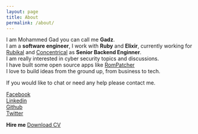 ```yaml
---
layout: page
title: About
permalink: /about/
---
```


I am Mohammed Gad you can call me **Gadz**.  
I am a **software engineer**, I work with **Ruby** and **Elixir**, currently working for [Rubikal](https://rubikal.com) and [Concentrical](https://www.linkedin.com/company/concentrical) as **Senior Backend Enginner**.  
I am really interested in cyber security topics and discussions.  
I have built some open source apps like [RomPatcher](https://github.com/mohammedgad/RomPatcher)  
I love to build ideas from the ground up, from business to tech.  

If you would like to chat or need any help please contact me. 

[Facebook](https://www.facebook.com/mohammed.gad.52)  
[Linkedin](https://www.linkedin.com/in/mohammedgad7)  
[Github](https://github.com/mohammedgad)  
[Twitter](https://twitter.com/mohammedgad9)  



 **Hire me** [Download CV](/assets/pdfs/cv.pdf)  

